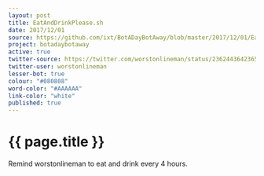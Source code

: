 ```yaml
---
layout: post
title: EatAndDrinkPlease.sh
date: 2017/12/01
source: https://github.com/ixt/BotADayBotAway/blob/master/2017/12/01/EatAndDrinkPlease.sh
project: botadaybotaway
active: true
twitter-source: https://twitter.com/worstonlineman/status/236244364236574720
twitter-user: worstonlineman
lesser-bot: true
colour: "#080808"
word-color: "#AAAAAA"
link-color: "white"
published: true
---
```

# {{ page.title }} 

Remind worstonlineman to eat and drink every 4 hours.
